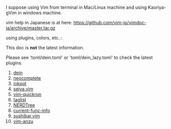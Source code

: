 I suppose using Vim from terminal in Mac/Linux machine and using Kaoriya-gVim in windows machine.

vim help in Japanese is at here: https://github.com/vim-jp/vimdoc-ja/archive/master.tar.gz

using plugins, colors, etc..:

 This doc is **not** the latest information.

 Please see 'toml/dein.toml' or 'toml/dein_lazy.toml'
 to check the latest plugins.

1. [dein](https://github.com/Shougo/dein.vim)
1. [neocomplete](https://github.com/Shougo/neocomplete.vim)
1. [inkpot](https://github.com/ciaranm/inkpot)
1. [seiya.vim](https://github.com/miyakogi/seiya.vim)
1. [vim-quickrun](https://github.com/thinca/vim-quickrun)
1. [taglist](https://github.com/vim-scripts/taglist.vim)
1. [NERDTree](https://github.com/scrooloose/nerdtree)
1. [current-func-info](https://github.com/tyru/current-func-info.vim)
1. [sushibar.vim](https://github.com/pocke/sushibar.vim)
1. [vim-anzu](https://github.com/osyo-manga/vim-anzu)

